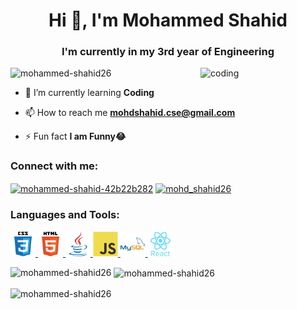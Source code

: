 <h1 align="center">Hi 👋, I'm Mohammed Shahid</h1>
<h3 align="center">I'm currently in my 3rd year of Engineering</h3>

<img align="right" alt="coding" width="200" src ="https://github.com/user-attachments/assets/2575ca64-36d2-496e-9ca9-8054fc760882">

<p align="left"> <img src="https://komarev.com/ghpvc/?username=mohammed-shahid26&label=Profile%20views&color=0e75b6&style=flat" alt="mohammed-shahid26" /> </p>

- 🌱 I’m currently learning **Coding**

- 📫 How to reach me **mohdshahid.cse@gmail.com**

- ⚡ Fun fact **I am Funny😂**

<h3 align="left">Connect with me:</h3>
<p align="left">
  <a href="https://linkedin.com/in/mohammed-shahid-42b22b282" target="blank"><img align="center" src="https://raw.githubusercontent.com/rahuldkjain/github-profile-readme-generator/master/src/images/icons/Social/linked-in-alt.svg" alt="mohammed-shahid-42b22b282" height="30" width="40" /></a>
<a href="https://instagram.com/mohd_shahid26" target="blank"><img align="center" src="https://raw.githubusercontent.com/rahuldkjain/github-profile-readme-generator/master/src/images/icons/Social/instagram.svg" alt="mohd_shahid26" height="30" width="40" /></a>
</p>

<h3 align="left">Languages and Tools:</h3>
<p align="left"> <a href="https://www.w3schools.com/css/" target="_blank" rel="noreferrer"> <img src="https://raw.githubusercontent.com/devicons/devicon/master/icons/css3/css3-original-wordmark.svg" alt="css3" width="40" height="40"/> </a> <a href="https://www.w3.org/html/" target="_blank" rel="noreferrer"> <img src="https://raw.githubusercontent.com/devicons/devicon/master/icons/html5/html5-original-wordmark.svg" alt="html5" width="40" height="40"/> </a> <a href="https://www.java.com" target="_blank" rel="noreferrer"> <img src="https://raw.githubusercontent.com/devicons/devicon/master/icons/java/java-original.svg" alt="java" width="40" height="40"/> </a> <a href="https://developer.mozilla.org/en-US/docs/Web/JavaScript" target="_blank" rel="noreferrer"> <img src="https://raw.githubusercontent.com/devicons/devicon/master/icons/javascript/javascript-original.svg" alt="javascript" width="40" height="40"/> </a> <a href="https://www.mysql.com/" target="_blank" rel="noreferrer"> <img src="https://raw.githubusercontent.com/devicons/devicon/master/icons/mysql/mysql-original-wordmark.svg" alt="mysql" width="40" height="40"/> </a> <a href="https://reactjs.org/" target="_blank" rel="noreferrer"> <img src="https://raw.githubusercontent.com/devicons/devicon/master/icons/react/react-original-wordmark.svg" alt="react" width="40" height="40"/> </a> </p>

<p><img align="left" src="https://github-readme-stats.vercel.app/api/top-langs?username=mohammed-shahid26&show_icons=true&locale=en&layout=compact" alt="mohammed-shahid26" /></p>

<p>&nbsp;<img align="center" src="https://github-readme-stats.vercel.app/api?username=mohammed-shahid26&show_icons=true&locale=en" alt="mohammed-shahid26" /></p>

<p><img align="center" src="https://github-readme-streak-stats.herokuapp.com/?user=mohammed-shahid26&" alt="mohammed-shahid26" /></p>
